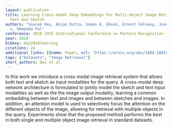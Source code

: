 ```yaml
---
layout: publication
title: Learning Cross-modal Deep Embeddings For Multi-object Image Retrieval Using
  Text And Sketch
authors: "Sounak Dey, Anjan Dutta, Suman K. Ghosh, Ernest Valveny, Josep Llad\xF3\
  s, Umapada Pal"
conference: 2018 24th International Conference on Pattern Recognition (ICPR)
year: 2018
bibkey: dey2018learning
citations: 24
additional_links: [{name: Paper, url: 'https://arxiv.org/abs/1804.10819'}]
tags: ["Datasets", "Image Retrieval"]
short_authors: Dey et al.
---
```

In this work we introduce a cross modal image retrieval system that allows
both text and sketch as input modalities for the query. A cross-modal deep
network architecture is formulated to jointly model the sketch and text input
modalities as well as the the image output modality, learning a common
embedding between text and images and between sketches and images. In addition,
an attention model is used to selectively focus the attention on the different
objects of the image, allowing for retrieval with multiple objects in the
query. Experiments show that the proposed method performs the best in both
single and multiple object image retrieval in standard datasets.